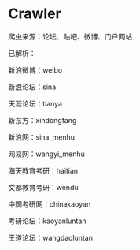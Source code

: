 # Crawler
爬虫来源：论坛、贴吧、微博、门户网站

已解析：

新浪微博：weibo

新浪论坛：sina

天涯论坛：tianya

新东方：xindongfang

新浪网：sina_menhu

网易网：wangyi_menhu

海天教育考研：haitian

文都教育考研：wendu

中国考研网：chinakaoyan

考研论坛：kaoyanluntan

王道论坛：wangdaoluntan
